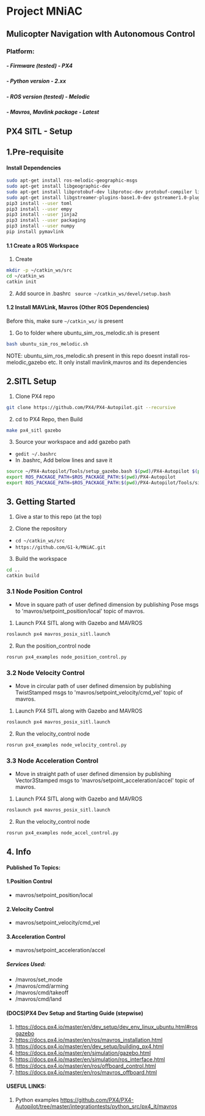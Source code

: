 # Project MNiAC

## Mulicopter Navigation wIth Autonomous Control

### Platform:
##### - Firmware (tested) - PX4 
##### - Python version - 2.xx
##### - ROS version (tested) - Melodic
##### - Mavros, Mavlink package - Latest


## PX4 SITL - Setup

## 1.Pre-requisite

#### Install Dependencies
```sh
sudo apt-get install ros-melodic-geographic-msgs
sudo apt-get install libgeographic-dev 
sudo apt-get install libprotobuf-dev libprotoc-dev protobuf-compiler libeigen3-dev libxml2-utils python-rospkg python-jinja2
sudo apt-get install libgstreamer-plugins-base1.0-dev gstreamer1.0-plugins-bad gstreamer1.0-plugins-base gstreamer1.0-plugins-good gstreamer1.0-plugins-ugly -y
pip3 install --user toml
pip3 install --user empy
pip3 install --user jinja2
pip3 install --user packaging
pip3 install --user numpy
pip install pymavlink
```
#### 1.1 Create a ROS Workspace
1. Create
```sh
mkdir -p ~/catkin_ws/src
cd ~/catkin_ws
catkin init
```
2. Add source in .bashrc
``` source ~/catkin_ws/devel/setup.bash```

#### 1.2 Install MAVLink, Mavros (Other ROS Dependencies)

Before this, make sure `~/catkin_ws/` is present

1. Go to folder where ubuntu_sim_ros_melodic.sh is present
```sh
bash ubuntu_sim_ros_melodic.sh
```

NOTE: ubuntu_sim_ros_melodic.sh present in this repo doesnt install ros-melodic,gazebo etc. It only install mavlink,mavros and its dependencies

## 2.SITL Setup 

1. Clone PX4 repo
```sh
git clone https://github.com/PX4/PX4-Autopilot.git --recursive
```

2. cd to PX4 Repo, then Build 

```sh
make px4_sitl gazebo
```

3. Source your workspace and add gazebo path
* ```gedit ~/.bashrc```
* In .bashrc, Add below lines and save it
```sh
source ~/PX4-Autopilot/Tools/setup_gazebo.bash $(pwd)/PX4-Autopilot $(pwd)/PX4-Autopilot/build/px4_sitl_default
export ROS_PACKAGE_PATH=$ROS_PACKAGE_PATH:$(pwd)/PX4-Autopilot
export ROS_PACKAGE_PATH=$ROS_PACKAGE_PATH:$(pwd)/PX4-Autopilot/Tools/sitl_gazebo
```


## 3. Getting Started

1. Give a star to this repo (at the top) 

2. Clone the repository

- `cd ~/catkin_ws/src`
- `https://github.com/G1-k/MNiAC.git`

3. Build the workspace
```sh
cd ..
catkin build
```

### 3.1 Node Position Control

- Move in square path of user defined dimension by publishing Pose msgs to  'mavros/setpoint_position/local' topic of mavros.

1. Launch PX4 SITL along with Gazebo and MAVROS
``` sh
roslaunch px4 mavros_posix_sitl.launch
```

2. Run the position_control node
``` sh
rosrun px4_examples node_position_control.py
```

### 3.2 Node Velocity Control

- Move in circular path of user defined dimension by publishing TwistStamped msgs to  'mavros/setpoint_velocity/cmd_vel' topic of mavros.

1. Launch PX4 SITL along with Gazebo and MAVROS
``` sh
roslaunch px4 mavros_posix_sitl.launch
```

2. Run the velocity_control node
```sh
rosrun px4_examples node_velocity_control.py
```
### 3.3 Node Acceleration Control

- Move in straight path of user defined dimension by publishing Vector3Stamped msgs to  'mavros/setpoint_acceleration/accel' topic of mavros.

1. Launch PX4 SITL along with Gazebo and MAVROS
``` sh
roslaunch px4 mavros_posix_sitl.launch
```

2. Run the velocity_control node
```sh
rosrun px4_examples node_accel_control.py
```

## 4. Info
#### Published To Topics:
#### 1.Position Control
* mavros/setpoint_position/local

#### 2.Velocity Control
* mavros/setpoint_velocity/cmd_vel

#### 3.Acceleration Control
* mavros/setpoint_acceleration/accel

##### Services Used:
* /mavros/set_mode
* /mavros/cmd/arming
* /mavros/cmd/takeoff
* /mavros/cmd/land

#### (DOCS)PX4 Dev Setup and Starting Guide (stepwise)
1. https://docs.px4.io/master/en/dev_setup/dev_env_linux_ubuntu.html#rosgazebo
2. https://docs.px4.io/master/en/ros/mavros_installation.html
3. https://docs.px4.io/master/en/dev_setup/building_px4.html
4. https://docs.px4.io/master/en/simulation/gazebo.html
5. https://docs.px4.io/master/en/simulation/ros_interface.html
6. https://docs.px4.io/master/en/ros/offboard_control.html
7. https://docs.px4.io/master/en/ros/mavros_offboard.html

#### USEFUL LINKS:
1. Python examples
https://github.com/PX4/PX4-Autopilot/tree/master/integrationtests/python_src/px4_it/mavros